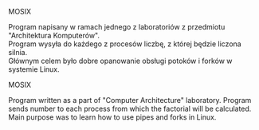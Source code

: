 MOSIX

Program napisany w ramach jednego z laboratoriów z przedmiotu "Architektura Komputerów".  
Program wysyła do każdego z procesów liczbę, z której będzie liczona silnia.  
Głównym celem było dobre opanowanie obsługi potoków i forków w systemie Linux.

MOSIX

Program written as a part of "Computer Architecture" laboratory. Program sends number to each process
from which the factorial will be calculated. Main purpose was to learn how to use pipes and forks in Linux.